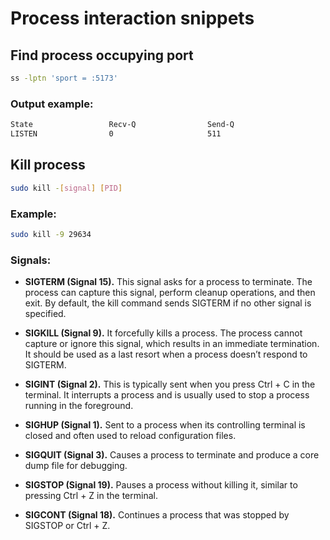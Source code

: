# Process interaction snippets

## Find process occupying port

```bash
ss -lptn 'sport = :5173'
```

### Output example:

```bash
State                 Recv-Q                Send-Q                               Local Address:Port                                 Peer Address:Port                Process                                          
LISTEN                0                     511                                          [::1]:5173                                         [::]:*                    users:(("node",pid=29634,fd=32))
```

## Kill process

```bash
sudo kill -[signal] [PID]
```

### Example:

```bash
sudo kill -9 29634
```

### Signals:
- **SIGTERM (Signal 15).** This signal asks for a process to terminate. The process can capture this signal, perform cleanup operations, and then exit. By default, the kill command sends SIGTERM if no other signal is specified.

- **SIGKILL (Signal 9).** It forcefully kills a process. The process cannot capture or ignore this signal, which results in an immediate termination. It should be used as a last resort when a process doesn’t respond to SIGTERM.

- **SIGINT (Signal 2).** This is typically sent when you press Ctrl + C in the terminal. It interrupts a process and is usually used to stop a process running in the foreground.

- **SIGHUP (Signal 1).** Sent to a process when its controlling terminal is closed and often used to reload configuration files.

- **SIGQUIT (Signal 3).** Causes a process to terminate and produce a core dump file for debugging.

- **SIGSTOP (Signal 19).** Pauses a process without killing it, similar to pressing Ctrl + Z in the terminal.

- **SIGCONT (Signal 18).** Continues a process that was stopped by SIGSTOP or Ctrl + Z.